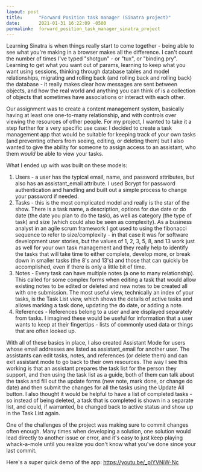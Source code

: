 ```yaml
---
layout: post
title:      "Forward Position task manager (Sinatra project)"
date:       2021-01-31 16:22:09 -0500
permalink:  forward_position_task_manager_sinatra_project
---
```



Learning Sinatra is when things really start to come together - being able to see what you're making in a browser makes all the difference. I can't count the number of times I've typed "shotgun" - or "tux", or "binding.pry". Learning to get what you want out of params, learning to keep what you want using sessions, thinking through database tables and model relationships, migrating and rolling back (and rolling back and rolling back) the database - it really makes clear how messages are sent between objects, and how the real world and anything you can think of is a collection of objects that sometimes have associations or interact with each other.

Our assignment was to create a content management system, basically having at least one one-to-many relationship, and with controls over viewing the resources of other people. For my project, I wanted to take it a step further for a very specific use case: I decided to create a task management app that would be suitable for keeping track of your own tasks (and preventing others from seeing, editing, or deleting them) but I also wanted to give the ability for someone to assign access to an assistant, who them *would* be able to view your tasks.

What I ended up with was built on these models:
1. Users - a user has the typical email, name, and password attributes, but also has an assistant_email attribute. I used Bcrypt for password authentication and handling and built out a simple process to change your password if needed.
2. Tasks - this is the most complicated model and really is the star of the show. There is a task name, a description, options for due date or do date (the date you plan to do the task), as well as category (the type of task) and size (which could also be seen as complexity). As a business analyst in an agile scrum framework I got used to using the fibonacci sequence to refer to size/complexity - in that case it was for software development user stories, but the values of 1, 2, 3, 5, 8, and 13 work just as well for your own task management and they really help to identify the tasks that will take time to either complete, develop more, or break down in smaller tasks (the 8's and 13's) and those that can quickly be accomplished, even if there is only a little bit of time.
3. Notes - Every task can have multiple notes (a one to many relationship). This called for some complex forms when editing a task that would allow existing notes to be edited or deleted and new notes to be created all with one submission. The most useful view, technically an index of your tasks, is the Task List view, which shows the details of active tasks and allows marking a task done, updating the do date, or adding a note.
4. References - References belong to a user and are displayed separately from tasks. I imagined these would be useful for information that a user wants to keep at their fingertips - lists of commonly used data or things that are often looked up.

With all of these basics in place, I also created Assistant Mode for users whose email addresses are listed as assistant_email for another user. The assistants can edit tasks, notes, and references (or delete them) and can exit assistant mode to go back to their own resources. The way I see this working is that an assistant prepares the task list for the person they support, and then using the task list as a guide, both of them can talk about the tasks and fill out the update forms (new note, mark done, or change do date) and then submit the changes for all the tasks using the Update All button. I also thought it would be helpful to have a list of completed tasks - so instead of being deleted, a task that is completed is shown in a separate list, and could, if warranted, be changed back to active status and show up in the Task List again.

One of the challenges of the project was making sure to commit changes often enough. Many times when developing a solution, one solution would lead directly to another issue or error, and it's easy to just keep playing whack-a-mole until you realize you don't know what you've done since your last commit.

Here's a super quick demo of the app: https://youtu.be/_plYVNiW-Nc

